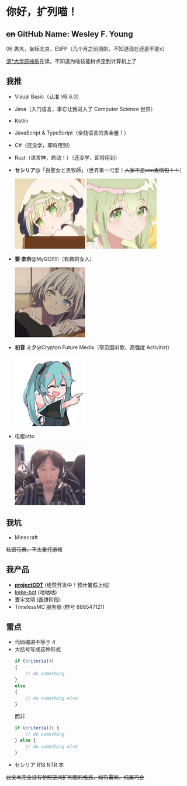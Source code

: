 # 你好，扩列喵！

## ~~cn~~ GitHub Name: Wesley F. Young

06 男大，坐标北京，ESFP（几个月之前测的，不知道现在还是不是x）

[清*大学原神系](https://清华大学原神系.com)在读，不知道为啥技能树点歪到计算机上了

## 我推

- Visual Basic（认准 VB 6.0）
- Java（入门语言，事它让我进入了 Computer Science 世界）
- Kotlin
- JavaScript & TypeScript（全栈语言的含金量！）
- C#（还没学，即将用到）
- Rust（语言神，启动！）（还没学，即将用到）
- **セシリア**@「白聖女と黒牧師」（世界第一可爱！~~人家不是xnn表情包！！~~）

  <img width="192" src="Cecilia 1.png" alt="cecilia1"/>
  <img width="192" src="Cecilia 2.png" alt="cecilia2"/>

- **要 楽奈**@MyGO!!!!!（有趣的女人）

  <img width="192" src="Raana.png" alt="raana"/>
  
- **初音 ミク**@Crypton Future Media（窄范围听歌，高强度 Activitist）
  
  <img width="192" src="Miku.png" alt="miku"/>

- 电棍otto

  <img width="192" src="Otto.png" alt="otto"/>

## 我坑

- Minecraft

~~私密马赛，不太爱打游戏~~

## 我产品

- [**projectGDT**](https://github.com/projectGDT) (绝赞开发中！预计暑假上线)
- [keke-bot](https://github.com/Wesley-Young/keke-bot) (咕咕咕)
- 寰宇文明 (画饼阶段)
- TimelessMC 服务器 (群号 688547121)

## 雷点

- 代码缩进不等于 4
- 大括号写成这种形式
  ```js
  if (criteria())
  {
      // do something
  }
  else
  {
      // do something else
  }
  ```
  而非
  ```js
  if (criteria()) {
      // do something
  } else {
      // do something else
  }
  ```
- セシリア R18 NTR 本

~~此文本完全没有参照空间扩列图的格式，如有雷同，纯属巧合~~
